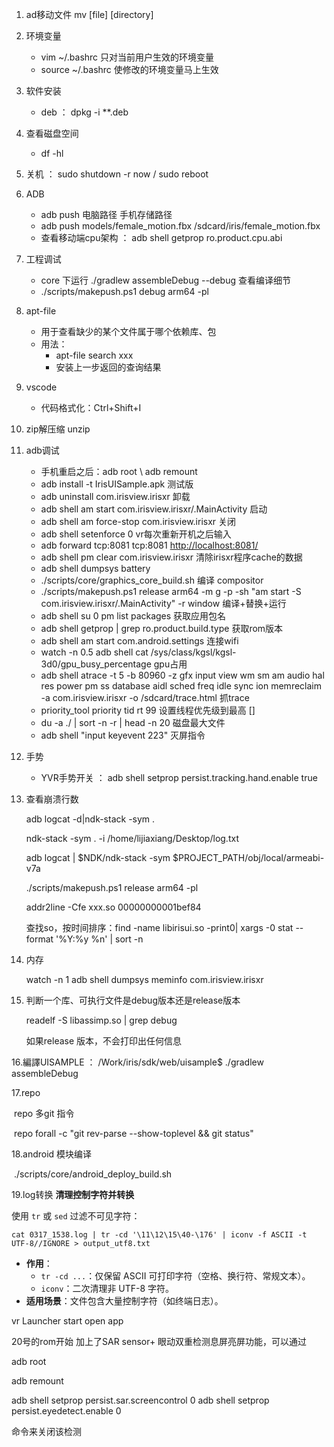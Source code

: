 1. ad移动文件   mv [file] [directory]

2. 环境变量
   - vim ~/.bashrc 只对当前用户生效的环境变量
   - source ~/.bashrc 使修改的环境变量马上生效

3. 软件安装
   - deb ： dpkg -i **.deb

4. 查看磁盘空间
   - df -hl

5. 关机 ： sudo shutdown -r now / sudo reboot

6. ADB
   -  adb push 电脑路径  手机存储路径  
   - adb push models/female_motion.fbx /sdcard/iris/female_motion.fbx
   - 查看移动端cpu架构 ： adb shell getprop ro.product.cpu.abi

7. 工程调试
   - core 下运行 ./gradlew assembleDebug --debug  查看编译细节
   - ./scripts/makepush.ps1 debug arm64 -pl

8. apt-file
   - 用于查看缺少的某个文件属于哪个依赖库、包
   - 用法：
     - apt-file search xxx
     - 安装上一步返回的查询结果

9. vscode
   - 代码格式化：Ctrl+Shift+I

10. zip解压缩 unzip

11. adb调试
    - 手机重启之后：adb root  \  adb remount
    - adb install -t IrisUISample.apk  测试版
    - adb uninstall com.irisview.irisxr 卸载
    - adb shell am start com.irisview.irisxr/.MainActivity  启动
    - adb shell am force-stop com.irisview.irisxr  关闭
    - adb shell setenforce 0 vr每次重新开机之后输入
    - adb forward tcp:8081 tcp:8081     [http://localhost:8081/](http://localhost:8081/)
    - adb shell pm clear com.irisview.irisxr  清除irisxr程序cache的数据
    - adb shell dumpsys battery
    - ./scripts/core/graphics_core_build.sh  编译 compositor
    - ./scripts/makepush.ps1 release arm64 -m g -p -sh "am start -S com.irisview.irisxr/.MainActivity" -r window  编译+替换+运行
    - adb shell su 0 pm list packages 获取应用包名
    - adb shell getprop | grep ro.product.build.type 获取rom版本
    - adb shell am start com.android.settings 连接wifi
    - watch -n 0.5 adb shell cat /sys/class/kgsl/kgsl-3d0/gpu_busy_percentage  gpu占用
    - adb shell atrace -t 5 -b 80960 -z gfx input view wm sm am audio hal res power pm ss database aidl sched freq idle sync ion memreclaim -a com.irisview.irisxr -o /sdcard/trace.html     抓trace
    - priority_tool priority tid rt 99 设置线程优先级到最高 []
    - du -a ./ | sort -n -r | head -n 20  磁盘最大文件
    - adb shell "input keyevent 223" 灭屏指令
    
    
    
12. 手势

    - YVR手势开关 ：  adb shell setprop persist.tracking.hand.enable true

13. 查看崩溃行数

    adb logcat -d|ndk-stack -sym .

    ndk-stack -sym . -i /home/lijiaxiang/Desktop/log.txt 

    adb logcat | $NDK/ndk-stack -sym $PROJECT_PATH/obj/local/armeabi-v7a

    ./scripts/makepush.ps1 release arm64 -pl

    addr2line -Cfe xxx.so 00000000001bef84

    查找so，按时间排序：find -name libirisui.so -print0| xargs -0 stat --format '%Y:%y %n' | sort -n

14. 内存

    watch -n 1 adb shell dumpsys meminfo com.irisview.irisxr

15. 判断一个库、可执行文件是debug版本还是release版本

    readelf -S libassimp.so | grep debug

    如果release 版本，不会打印出任何信息

16.編譯UISAMPLE ： /Work/iris/sdk/web/uisample$ ./gradlew assembleDebug

17.repo 

​	repo 多git 指令

​	repo forall -c "git rev-parse --show-toplevel && git status"

18.android 模块编译

​	./scripts/core/android_deploy_build.sh 

19.log转换    **清理控制字符并转换**

使用 `tr` 或 `sed` 过滤不可见字符：

```
cat 0317_1538.log | tr -cd '\11\12\15\40-\176' | iconv -f ASCII -t UTF-8//IGNORE > output_utf8.txt
```

- **作用**：
  - `tr -cd ...`：仅保留 ASCII 可打印字符（空格、换行符、常规文本）。
  - `iconv`：二次清理非 UTF-8 字符。
- **适用场景**：文件包含大量控制字符（如终端日志）。







vr Launcher start open app





20号的rom开始 加上了SAR sensor+ 眼动双重检测息屏亮屏功能，可以通过

adb root

adb remount

adb shell setprop persist.sar.screencontrol 0
adb shell setprop persist.eyedetect.enable 0 

命令来关闭该检测

